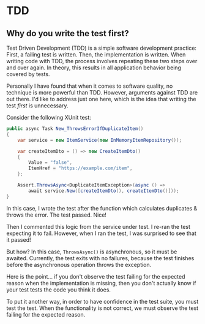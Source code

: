 # TDD 

## Why do you write the test first?

Test Driven Development (TDD) is a simple software development practice: First, a failing test is written. Then, the implementation is written. When writing code with TDD, the process involves repeating these two steps over and over again. In theory, this results in all application behavior being covered by tests.

Personally I have found that when it comes to software quality, no technique is more powerful than TDD. However, arguments against TDD are out there. I'd like to address just one here, which is the idea that writing the test *first* is unnecessary.

Consider the following XUnit test:

```csharp
public async Task New_ThrowsErrorIfDuplicateItem()
{
    var service = new ItemService(new InMemoryItemRepository());

    var createItemDto = () => new CreateItemDto()
    {
        Value = "false",
        ItemHref = "https://example.com/item",
    };

    Assert.ThrowsAsync<DuplicateItemException>(async () =>
        await service.New([createItemDto(), createItemDto()]));
}
```

In this case, I wrote the test after the function which calculates duplicates & throws the error. The test passed. Nice!

Then I commented this logic from the service under test. I re-ran the test expecting it to fail. However, when I ran the test, I was surprised to see that it passed! 

But how? In this case, `ThrowsAsync()` is asynchronous, so it must be awaited. Currently, the test exits with no failures, because the test finishes before the asynchronous operation throws the exception.

Here is the point... if you don't observe the test failing for the expected reason when the implementation is missing, then you don't actually know if your test tests the code you think it does.

To put it another way, in order to have confidence in the test suite, you must test the test. When the functionality is not correct, we must observe the test failing for the expected reason.